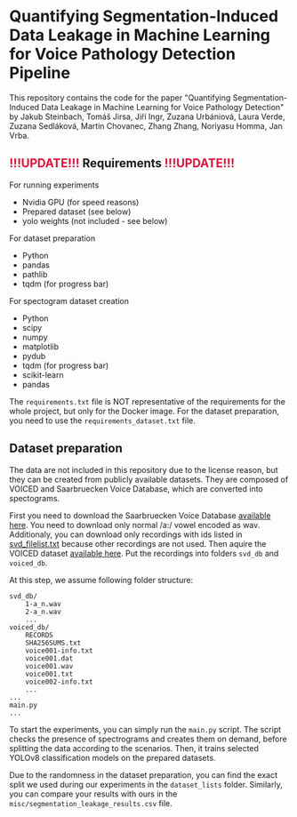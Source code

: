 # Quantifying Segmentation-Induced Data Leakage in Machine Learning for Voice Pathology Detection Pipeline

This repository contains the code for the paper "Quantifying Segmentation-Induced Data 
Leakage in Machine Learning for Voice Pathology Detection" by Jakub Steinbach, Tomáš 
Jirsa, Jiří Ingr, Zuzana Urbániová, Laura Verde, Zuzana Sedláková, Martin Chovanec, 
Zhang Zhang, Noriyasu Homma, Jan Vrba.

## <span style="color:crimson;font-weight:bold">!!!UPDATE!!!</span> Requirements <span style="color:crimson;font-weight:bold">!!!UPDATE!!!</span>


For running experiments
- Nvidia GPU (for speed reasons)
- Prepared dataset (see below)
- yolo weights (not included - see below)

For dataset preparation
- Python
- pandas
- pathlib
- tqdm (for progress bar)

For spectogram dataset creation
- Python
- scipy
- numpy
- matplotlib
- pydub
- tqdm (for progress bar)
- scikit-learn
- pandas

The ```requirements.txt``` file is NOT representative of the requirements for the whole 
project, but only for the Docker image. For the dataset preparation, you need to use the 
```requirements_dataset.txt``` file.

## Dataset preparation

The data are not included in this repository due to the license reason, but they can be 
created from publicly available datasets. They are composed of VOICED and Saarbruecken Voice 
Database, which are converted into spectograms. 

First you need to download the Saarbruecken Voice Database 
[available here](https://stimmdb.coli.uni-saarland.de/). 
You need to download only normal /a:/ vowel encoded as wav. Additionaly, you can download 
only recordings with ids listed in [svd_filelist.txt](misc/used_svd_recordings.txt) because 
other recordings are not used. Then aquire the VOICED dataset 
[available here](https://doi.org/10.13026/C25Q2N). Put the recordings into folders 
```svd_db``` and ```voiced_db```.

At this step, we assume following folder structure:
    
```
svd_db/
    1-a_n.wav
    2-a_n.wav
    ...
voiced_db/
    RECORDS
    SHA256SUMS.txt
    voice001-info.txt
    voice001.dat
    voice001.wav
    voice001.txt
    voice002-info.txt
    ...
...
main.py
...
```

To start the experiments, you can simply run the ```main.py``` script. The script checks 
the presence of spectrograms and creates them on demand, before splitting the data
according to the scenarios. Then, it trains selected YOLOv8 classification models on 
the prepared datasets.

Due to the randomness in the dataset preparation, you can find the exact split we used
during our experiments in the ```dataset_lists``` folder. Similarly, you can compare your
results with ours in the ```misc/segmentation_leakage_results.csv``` file.